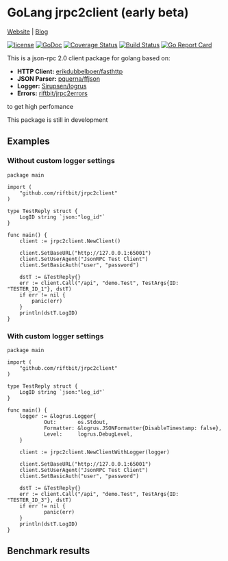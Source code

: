 # GoLang jrpc2client (early beta)

[Website](https://riftbit.com) | [Blog](https://ergoz.ru/)

[![license](https://img.shields.io/github/license/riftbit/jrpc2client.svg)](LICENSE)
[![GoDoc](http://img.shields.io/badge/go-documentation-blue.svg?style=flat-square)](https://godoc.org/github.com/riftbit/jrpc2client)
[![Coverage Status](https://coveralls.io/repos/github/riftbit/jrpc2client/badge.svg?branch=master)](https://coveralls.io/github/riftbit/jrpc2client?branch=master)
[![Build Status](https://travis-ci.org/riftbit/jrpc2client.svg?branch=master)](https://travis-ci.org/riftbit/jrpc2client)
[![Go Report Card](https://goreportcard.com/badge/github.com/riftbit/jrpc2client)](https://goreportcard.com/report/github.com/riftbit/jrpc2client)

This is a json-rpc 2.0 client package for golang based on:

 - **HTTP Client:** [erikdubbelboer/fasthttp](github.com/erikdubbelboer/fasthttp)
 - **JSON Parser:** [pquerna/ffjson](github.com/pquerna/ffjson/ffjson)
 - **Logger:** [Sirupsen/logrus](github.com/Sirupsen/logrus)
 - **Errors:** [riftbit/jrpc2errors](github.com/riftbit/jrpc2errors)

to get high perfomance

This package is still in development

## Examples

### Without custom logger settings

```golang
package main

import (
	"github.com/riftbit/jrpc2client"
)

type TestReply struct {
	LogID string `json:"log_id"`
}

func main() {
	client := jrpc2client.NewClient()

	client.SetBaseURL("http://127.0.0.1:65001")
	client.SetUserAgent("JsonRPC Test Client")
	client.SetBasicAuth("user", "password")

	dstT := &TestReply{}
	err := client.Call("/api", "demo.Test", TestArgs{ID: "TESTER_ID_1"}, dstT)
	if err != nil {
		panic(err)
	}
	println(dstT.LogID)
}
```


### With custom logger settings

```golang
package main

import (
	"github.com/riftbit/jrpc2client"
)

type TestReply struct {
	LogID string `json:"log_id"`
}

func main() {
	logger := &logrus.Logger{
    		Out:       os.Stdout,
    		Formatter: &logrus.JSONFormatter{DisableTimestamp: false},
    		Level:     logrus.DebugLevel,
    }

    client := jrpc2client.NewClientWithLogger(logger)

    client.SetBaseURL("http://127.0.0.1:65001")
    client.SetUserAgent("JsonRPC Test Client")
    client.SetBasicAuth("user", "password")

    dstT := &TestReply{}
    err := client.Call("/api", "demo.Test", TestArgs{ID: "TESTER_ID_3"}, dstT)
    if err != nil {
    		panic(err)
    }
    println(dstT.LogID)
}
```


## Benchmark results
